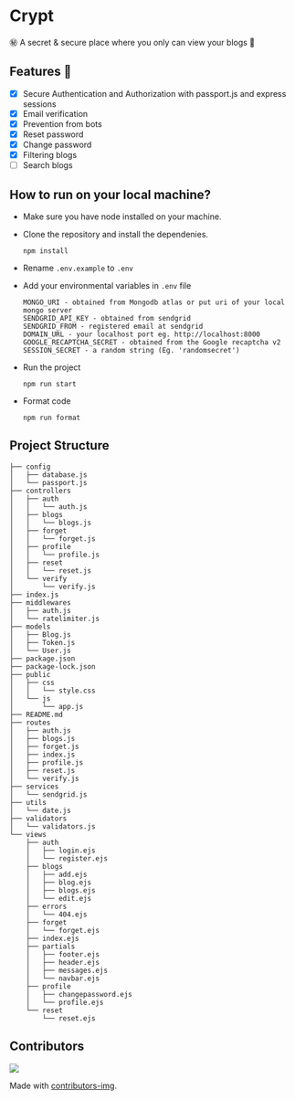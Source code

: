 # Crypt

㊙ A secret & secure place where you only can view your blogs 📝

## Features 🍰

- [x] Secure Authentication and Authorization with passport.js and express sessions
- [x] Email verification
- [x] Prevention from bots
- [x] Reset password
- [x] Change password
- [x] Filtering blogs
- [ ] Search blogs

## How to run on your local machine?

- Make sure you have node installed on your machine.
- Clone the repository and install the dependenies.

  ```
  npm install
  ```

- Rename `.env.example` to `.env`
- Add your environmental variables in `.env` file

  ```
  MONGO_URI - obtained from Mongodb atlas or put uri of your local mongo server
  SENDGRID_API_KEY - obtained from sendgrid
  SENDGRID_FROM - registered email at sendgrid
  DOMAIN_URL - your localhost port eg. http://localhost:8000
  GOOGLE_RECAPTCHA_SECRET - obtained from the Google recaptcha v2
  SESSION_SECRET - a random string (Eg. 'randomsecret')
  ```

- Run the project

  ```
  npm run start
  ```

- Format code

  ```
  npm run format
  ```

## Project Structure

```
├── config
│   ├── database.js
│   └── passport.js
├── controllers
│   ├── auth
│   │   └── auth.js
│   ├── blogs
│   │   └── blogs.js
│   ├── forget
│   │   └── forget.js
│   ├── profile
│   │   └── profile.js
│   ├── reset
│   │   └── reset.js
│   └── verify
│       └── verify.js
├── index.js
├── middlewares
│   ├── auth.js
│   └── ratelimiter.js
├── models
│   ├── Blog.js
│   ├── Token.js
│   └── User.js
├── package.json
├── package-lock.json
├── public
│   ├── css
│   │   └── style.css
│   └── js
│       └── app.js
├── README.md
├── routes
│   ├── auth.js
│   ├── blogs.js
│   ├── forget.js
│   ├── index.js
│   ├── profile.js
│   ├── reset.js
│   └── verify.js
├── services
│   └── sendgrid.js
├── utils
│   └── date.js
├── validators
│   └── validators.js
└── views
    ├── auth
    │   ├── login.ejs
    │   └── register.ejs
    ├── blogs
    │   ├── add.ejs
    │   ├── blog.ejs
    │   ├── blogs.ejs
    │   └── edit.ejs
    ├── errors
    │   └── 404.ejs
    ├── forget
    │   └── forget.ejs
    ├── index.ejs
    ├── partials
    │   ├── footer.ejs
    │   ├── header.ejs
    │   ├── messages.ejs
    │   └── navbar.ejs
    ├── profile
    │   ├── changepassword.ejs
    │   └── profile.ejs
    └── reset
        └── reset.ejs
```

## Contributors

<a href="https://github.com/ppalone/crypt/graphs/contributors">
  <img src="https://contrib.rocks/image?repo=ppalone/crypt" />
</a>

Made with [contributors-img](https://contrib.rocks).
